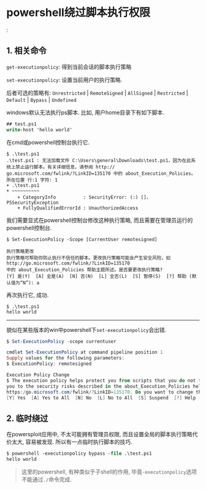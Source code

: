 # powershell绕过脚本执行权限

<!tags!>: <!powershell!> <!执行权限!> <!绕过!>

## 1. 相关命令

`get-executionpolicy`: 得到当前会话的脚本执行策略

`set-executionpolicy`: 设置当前用户的执行策略.

后者可选的策略有: `Unrestricted` | `RemoteSigned` | `AllSigned` | `Restricted` | `Default` | `Bypass` | `Undefined`

windows默认无法执行ps脚本. 比如, 用户home目录下有如下脚本.

```ps
## test.ps1
write-host 'hello world'
```

在cmd或powershell控制台执行它.

```
$ .\test.ps1
.\test.ps1 : 无法加载文件 C:\Users\general\Downloads\test.ps1，因为在此系统上禁止运行脚本。有关详细信息，请参阅 http://
go.microsoft.com/fwlink/?LinkID=135170 中的 about_Execution_Policies。
所在位置 行:1 字符: 1
+ .\test.ps1
+ ~~~~~~~~~~
    + CategoryInfo          : SecurityError: (:) []，PSSecurityException
    + FullyQualifiedErrorId : UnauthorizedAccess
```

我们需要显式在powershell控制台修改这种执行策略, 而且需要在管理员运行的powershell控制台.

```
$ Set-ExecutionPolicy -Scope [CurrentUser remotesigned]

执行策略更改
执行策略可帮助你防止执行不信任的脚本。更改执行策略可能会产生安全风险，如 http://go.microsoft.com/fwlink/?LinkID=135170
中的 about_Execution_Policies 帮助主题所述。是否要更改执行策略?
[Y] 是(Y)  [A] 全是(A)  [N] 否(N)  [L] 全否(L)  [S] 暂停(S)  [?] 帮助 (默认值为“N”): a
```

再次执行它, 成功.

```
$ .\test.ps1
hello world
```

------

貌似在某些版本的win中powershell下`set-executionpolicy`会出错.

```ps1
$ Set-ExecutionPolicy -scope currentuser

cmdlet Set-ExecutionPolicy at command pipeline position 1
Supply values for the following parameters:
$ ExecutionPolicy: remotesigned

Execution Policy Change
$ The execution policy helps protect you from scripts that you do not trust. Changing the execution policy might expose
you to the security risks described in the about_Execution_Policies help topic at
https:/go.microsoft.com/fwlink/?LinkID=135170. Do you want to change the execution policy?
[Y] Yes  [A] Yes to All  [N] No  [L] No to All  [S] Suspend  [?] Help (default is "N"): a
```

## 2. 临时绕过

在powersploit应用中, 不太可能拥有管理员权限, 而且设置全局的脚本执行策略代价太大, 容易被发现. 所以有一点临时执行脚本的技巧.

```ps
$ powershell -executionpolicy bypass -file .\test.ps1
hello world
```

> 这里的powershell, 有种类似于子shell的作用, 毕竟`-executionpolicy`选项不能通过`./`命令完成.
